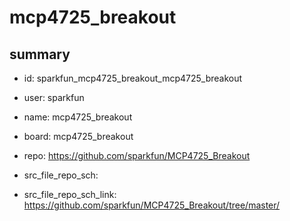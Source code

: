 # mcp4725_breakout
 
## summary 
* id: sparkfun_mcp4725_breakout_mcp4725_breakout
* user: sparkfun
* name: mcp4725_breakout
* board: mcp4725_breakout
* repo: https://github.com/sparkfun/MCP4725_Breakout



* src_file_repo_sch: 
* src_file_repo_sch_link: https://github.com/sparkfun/MCP4725_Breakout/tree/master/




